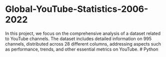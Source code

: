 # Global-YouTube-Statistics-2006-2022
In this project, we focus on the comprehensive analysis of a dataset related to YouTube channels. The dataset includes detailed information on 995 channels, distributed across 28 different columns, addressing aspects such as performance, trends, and other essential metrics on YouTube. # Python
